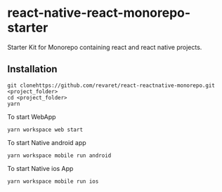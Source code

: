 # react-native-react-monorepo-starter

Starter Kit for Monorepo containing react and react native projects.

## Installation

```
git clonehttps://github.com/revaret/react-reactnative-monorepo.git <project_folder>
cd <project_folder>
yarn
```

To start WebApp

```
yarn workspace web start
```

To start Native android app

```
yarn workspace mobile run android
```

To start Native ios App

```
yarn workspace mobile run ios
```
